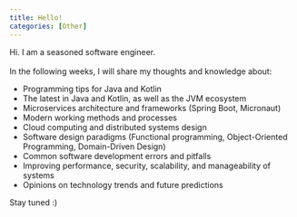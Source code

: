 ```yaml
---
title: Hello!
categories: [Other]
---
```


Hi. I am a seasoned software engineer. <br><br>
In the following weeks, I will share my thoughts and knowledge about:

- Programming tips for Java and Kotlin
- The latest in Java and Kotlin, as well as the JVM ecosystem
- Microservices architecture and frameworks (Spring Boot, Micronaut)
- Modern working methods and processes
- Cloud computing and distributed systems design
- Software design paradigms (Functional programming, Object-Oriented Programming, Domain-Driven Design)
- Common software development errors and pitfalls
- Improving performance, security, scalability, and manageability of systems
- Opinions on technology trends and future predictions

Stay tuned :)
